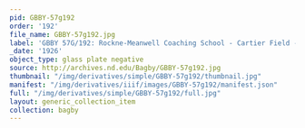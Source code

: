 ```yaml
---
pid: GBBY-57g192
order: '192'
file_name: GBBY-57g192.jpg
label: 'GBBY 57G/192: Rockne-Meanwell Coaching School - Cartier Field - 1926'
_date: '1926'
object_type: glass plate negative
source: http://archives.nd.edu/Bagby/GBBY-57g192.jpg
thumbnail: "/img/derivatives/simple/GBBY-57g192/thumbnail.jpg"
manifest: "/img/derivatives/iiif/images/GBBY-57g192/manifest.json"
full: "/img/derivatives/simple/GBBY-57g192/full.jpg"
layout: generic_collection_item
collection: bagby
---
```

